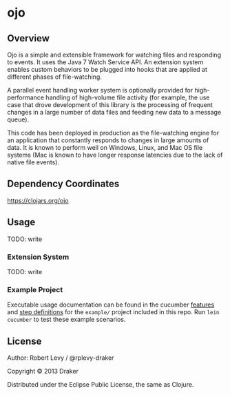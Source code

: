 # ojo

## Overview

Ojo is a simple and extensible framework for watching files and responding to events. It uses the Java 7 Watch Service API. An extension system enables custom behaviors to be plugged into hooks that are applied at different phases of file-watching.

A parallel event handling worker system is optionally provided for high-performance handling of high-volume file activity (for example, the use case that drove development of this library is the processing of frequent changes in a large number of data files and feeding new data to a message queue).

This code has been deployed in production as the file-watching engine for an application that constantly responds to changes in large amounts of data. It is known to perform well on Windows, Linux, and Mac OS file systems (Mac is known to have longer response latencies due to the lack of native file events).

## Dependency Coordinates

https://clojars.org/ojo

## Usage

TODO: write

### Extension System

TODO: write

### Example Project

Executable usage documentation can be found in the cucumber [features](https://github.com/drakerlabs/ojo/tree/master/example/features) and [step definitions](https://github.com/drakerlabs/ojo/tree/master/example/features/step_definitions) for the ```example/``` project included in this repo. Run ```lein cucumber``` to test these example scenarios.

## License

Author: Robert Levy / @rplevy-draker

Copyright © 2013 Draker

Distributed under the Eclipse Public License, the same as Clojure.

